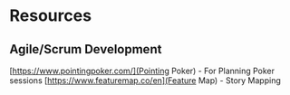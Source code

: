 # Resources
## Agile/Scrum Development

[https://www.pointingpoker.com/](Pointing Poker) - For Planning Poker sessions
[https://www.featuremap.co/en](Feature Map) - Story Mapping
